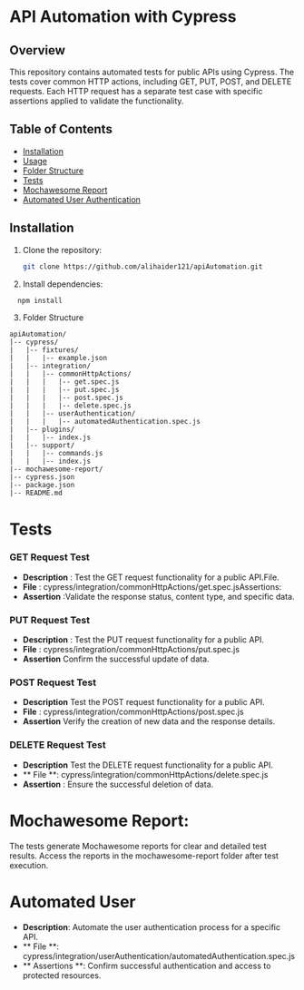 # API Automation with Cypress

## Overview

This repository contains automated tests for public APIs using Cypress. The tests cover common HTTP actions, including GET, PUT, POST, and DELETE requests. Each HTTP request has a separate test case with specific assertions applied to validate the functionality.

## Table of Contents

- [Installation](#installation)
- [Usage](#usage)
- [Folder Structure](#folder-structure)
- [Tests](#tests)
- [Mochawesome Report](#mochawesome-report)
- [Automated User Authentication](#automated-user-authentication)


## Installation

1. Clone the repository:
   ```bash
   git clone https://github.com/alihaider121/apiAutomation.git

2. Install dependencies:
```bash
  npm install
```
3. Folder Structure
```
apiAutomation/
|-- cypress/
|   |-- fixtures/
|   |   |-- example.json
|   |-- integration/
|   |   |-- commonHttpActions/
|   |   |   |-- get.spec.js
|   |   |   |-- put.spec.js
|   |   |   |-- post.spec.js
|   |   |   |-- delete.spec.js
|   |   |-- userAuthentication/
|   |   |   |-- automatedAuthentication.spec.js
|   |-- plugins/
|   |   |-- index.js
|   |-- support/
|   |   |-- commands.js
|   |   |-- index.js
|-- mochawesome-report/
|-- cypress.json
|-- package.json
|-- README.md
```
# Tests
### GET Request Test
- **Description** : Test the GET request functionality for a public API.File.
- **File** :  cypress/integration/commonHttpActions/get.spec.jsAssertions: 
- **Assertion** :Validate the response status, content type, and specific data.
### PUT Request Test
- **Description** : Test the PUT request functionality for a public API.
- **File** :  cypress/integration/commonHttpActions/put.spec.js
- **Assertion** Confirm the successful update of data.
### POST Request Test
- **Description**  Test the POST request functionality for a public API.
- **File** : cypress/integration/commonHttpActions/post.spec.js
- **Assertion** Verify the creation of new data and the response details.
### DELETE Request Test
- **Description** Test the DELETE request functionality for a public API.
- ** File **: cypress/integration/commonHttpActions/delete.spec.js
- **Assertion** : Ensure the successful deletion of data.
# Mochawesome Report:
The tests generate Mochawesome reports for clear and detailed test results. 
Access the reports in the mochawesome-report folder after test execution.
# Automated User 
- **Description**: Automate the user authentication process for a specific API.
- ** File **: cypress/integration/userAuthentication/automatedAuthentication.spec.js
- ** Assertions **: Confirm successful authentication and access to protected resources.
